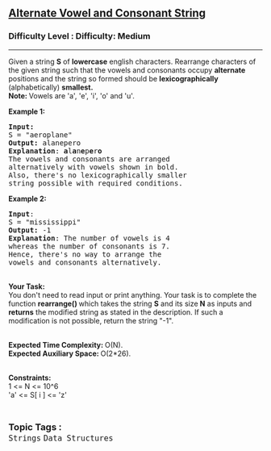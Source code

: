 <h2><a href="https://www.geeksforgeeks.org/problems/alternate-vowel-and-consonant-string2939/1?page=2&difficulty=Medium&status=unsolved,attempted&sortBy=accuracy">Alternate Vowel and Consonant String</a></h2><h3>Difficulty Level : Difficulty: Medium</h3><hr><div class="problems_problem_content__Xm_eO"><p>Given a string&nbsp;<strong>S</strong> of <strong>lowercase</strong> english characters. Rearrange characters of the given string such that the vowels and consonants occupy <strong>alternate</strong> positions and the string so formed should be <strong>lexicographically</strong> (alphabetically) <strong>smallest.</strong>&nbsp;<br>
<strong>Note:&nbsp;</strong>Vowels are 'a', 'e', 'i', 'o' and 'u'.&nbsp;</p>

<p><strong>Example 1:</strong></p>

<pre><strong>Input:</strong>
S = "aeroplane"
<strong>Output:</strong> alanepero
<strong>Explanation</strong>: <strong>a</strong>l<strong>a</strong>n<strong>e</strong>p<strong>e</strong>r<strong>o  
</strong>The vowels and consonants are arranged 
alternatively with vowels shown in bold.
Also, there's no lexicographically smaller
string possible with required conditions.
</pre>

<p><strong>Example 2:</strong></p>

<pre><strong>Input</strong>: 
S = "mississippi"
<strong>Output:</strong> -1
<strong>Explanation</strong>: The number of vowels is 4 
whereas the number of consonants is 7.
Hence, there's no way to arrange the
vowels and consonants alternatively.
</pre>

<p><br>
<strong>Your Task:</strong><br>
You don't need to read input or print anything. Your task is to complete the function&nbsp;<strong>rearrange()&nbsp;</strong>which takes the string <strong>S</strong> and its size<strong> N</strong> as inputs and <strong>returns</strong> the modified string as stated in the description. If such a modification is not possible, return the string "-1".</p>

<p><br>
<strong>Expected Time Complexity:&nbsp;</strong>O(N).<br>
<strong>Expected Auxiliary Space:&nbsp;</strong>O(2*26).</p>

<p><br>
<strong>Constraints:</strong><br>
1 &lt;= N &lt;= 10^6<br>
'a'&nbsp;&lt;= S[ i ] &lt;= 'z'</p>
</div><br><p><span style=font-size:18px><strong>Topic Tags : </strong><br><code>Strings</code>&nbsp;<code>Data Structures</code>&nbsp;